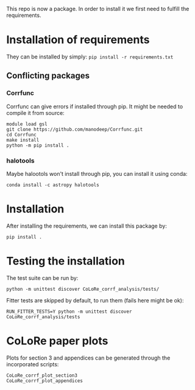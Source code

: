 This repo is now a package. In order to install it we first need to fulfill the requirements.

# Installation of requirements
They can be installed by simply:
```pip install -r requirements.txt```

## Conflicting packages
### Corrfunc
Corrfunc can give errors if installed through pip. It might be needed to compile it from source:
```
module load gsl
git clone https://github.com/manodeep/Corrfunc.git
cd Corrfunc
make install
python -m pip install .
```
### halotools
Maybe halootols won't install through pip, you can install it using conda:
```
conda install -c astropy halotools
```

# Installation
After installing the requirements, we can install this package by:
```
pip install .
```

# Testing the installation

The test suite can be run by:
```
python -m unittest discover CoLoRe_corrf_analysis/tests/
```

Fitter tests are skipped by default, to run them (fails here might be ok):
```
RUN_FITTER_TESTS=Y python -m unittest discover CoLoRe_corrf_analysis/tests
```

# CoLoRe paper plots
Plots for section 3 and appendices can be generated through the incorporated scripts:
```
CoLoRe_corrf_plot_section3
CoLoRe_corrf_plot_appendices
```